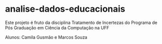 # analise-dados-educacionais
Este projeto é fruto da disciplina Tratamento de Incertezas do Programa de Pós Graduação em Ciência da Computação na UFF

Alunos: Camila Gusmão e Marcos Souza
